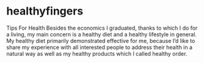# healthyfingers
Tips For Health
Besides the economics I graduated, thanks to which I do for a living, my main concern is a healthy diet and a healthy lifestyle in general. My healthy diet primarily demonstrated effective for me, because I’d like to share my experience with all interested people to address their health in a natural way as well as my healthy products which I called healthy order.
